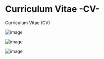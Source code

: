 # Curriculum Vitae -CV-
Curriculum Vitae (CV)


![image](https://user-images.githubusercontent.com/100777525/220427124-daac19a4-c3ce-49f2-8bcd-cfd904bef414.png)

![image](https://user-images.githubusercontent.com/100777525/220427267-ce1b74cb-a1f4-4452-b2fa-04c379097e80.png)

![image](https://user-images.githubusercontent.com/100777525/220427331-a9d86858-9216-4b16-b956-a71ea0a04730.png)

